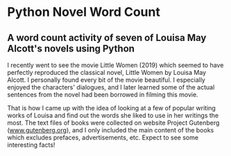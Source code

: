 # Python Novel Word Count

## A word count activity of seven of Louisa May Alcott's novels using Python

I recently went to see the movie Little Women (2019) which seemed to have perfectly reproduced the classical novel, Little Women by Louisa May Alcott. I personally found every bit of the movie beautiful. I especially enjoyed the characters' dialogues, and I later learned some of the actual sentences from the novel had been borrowed in filming this movie.

That is how I came up with the idea of looking at a few of popular writing works of Louisa and find out the words she liked to use in her writings the most. The text files of books were collected on website Project Gutenberg (www.gutenberg.org), and I only included the main content of the books which excludes prefaces, advertisements, etc. Expect to see some interesting facts!
